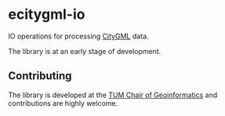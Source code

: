 # ecitygml-io

IO operations for processing [CityGML](https://www.ogc.org/standard/citygml/) data.

The library is at an early stage of development.

## Contributing

The library is developed at the [TUM Chair of Geoinformatics](https://github.com/tum-gis) and contributions are highly welcome.

